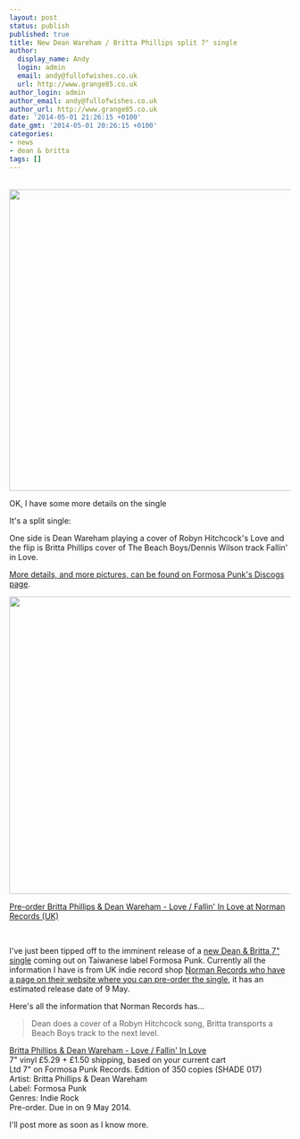```yaml
---
layout: post
status: publish
published: true
title: New Dean Wareham / Britta Phillips split 7" single
author:
  display_name: Andy
  login: admin
  email: andy@fullofwishes.co.uk
  url: http://www.grange85.co.uk
author_login: admin
author_email: andy@fullofwishes.co.uk
author_url: http://www.grange85.co.uk
date: '2014-05-01 21:26:15 +0100'
date_gmt: '2014-05-01 20:26:15 +0100'
categories:
- news
- dean & britta
tags: []
---
```

<p><ins datetime="2014-05-02T17:45:46+00:00"><br />
<img src="http://media.fullofwishes.co.uk/05-dean_wareham/sleeves/dean-wareham-love-formosa-punk.jpg" width="529" height="539" class="aligncenter" /></p>
<p>OK, I have some more details on the single</p>
<p>It's a split single:</p>
<p>One side is Dean Wareham playing a cover of Robyn Hitchcock's Love and the flip is Britta Phillips cover of The Beach Boys/Dennis Wilson track Fallin' in Love.</p>
<p><a href="http://www.discogs.com/Dean-Wareham-Britta-Phillips-Love-Fallin-In-Love/master/682159">More details, and more pictures, can be found on Formosa Punk's Discogs page</a>.</p>
<p><img src="http://media.fullofwishes.co.uk/05-dean_wareham/sleeves/dean-wareham-love-formosa-punk-reverse.jpg" width="529" height="532" class="aligncenter" /></p>
<p><a href="http://www.normanrecords.com/records/147340-britta-phillips-dean-wareham-love-fallin-in-love-">Pre-order Britta Phillips & Dean Wareham - Love / Fallin' In Love at Norman Records (UK)</a></p>
<p></ins><br />
<a id="more"></a><a id="more-8981"></a></p>
<p>I've just been tipped off to the imminent release of a <a href="http://www.normanrecords.com/records/147340-britta-phillips-dean-wareham-love-fallin-in-love-">new Dean & Britta 7" single</a> coming out on Taiwanese label Formosa Punk. Currently all the information I have is from UK indie record shop <a href="http://www.normanrecords.com/records/147340-britta-phillips-dean-wareham-love-fallin-in-love-">Norman Records who have a page on their website where you can pre-order the single</a>, it has an estimated release date of 9 May.</p>
<p>Here's all the information that Norman Records has...</p>
<blockquote><p>Dean does a cover of a Robyn Hitchcock song, Britta transports a Beach Boys track to the next level.</p></blockquote>
<p>    <a href="http://www.normanrecords.com/records/147340-britta-phillips-dean-wareham-love-fallin-in-love-">Britta Phillips & Dean Wareham - Love / Fallin' In Love</a><br />
    7" vinyl £5.29 + £1.50 shipping, based on your current cart<br />
    Ltd 7" on Formosa Punk Records. Edition of 350 copies (SHADE 017)<br />
    Artist: Britta Phillips & Dean Wareham<br />
    Label: Formosa Punk<br />
    Genres: Indie Rock<br />
    Pre-order. Due in on 9 May 2014.</p>
<p>I'll post more as soon as I know more.</p>
